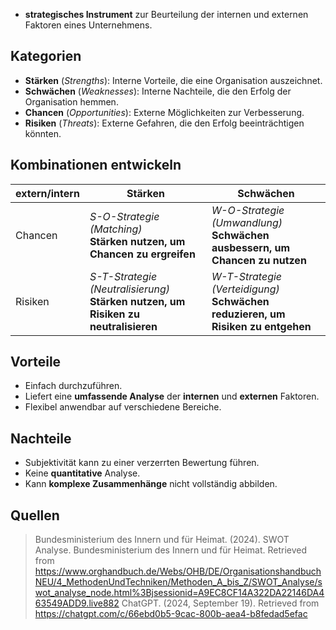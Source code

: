 - **strategisches Instrument** zur Beurteilung der internen und externen Faktoren eines Unternehmens.

## Kategorien

- **Stärken** (_Strengths_): Interne Vorteile, die eine Organisation auszeichnet.
- **Schwächen** (_Weaknesses_): Interne Nachteile, die den Erfolg der Organisation hemmen.
- **Chancen** (_Opportunities_): Externe Möglichkeiten zur Verbesserung.
- **Risiken** (_Threats_): Externe Gefahren, die den Erfolg beeinträchtigen könnten.

## Kombinationen entwickeln

| extern/intern | Stärken                                                                               | Schwächen                                                                          |
| ------------- | ------------------------------------------------------------------------------------- | ---------------------------------------------------------------------------------- |
| Chancen       | *S-O-Strategie (Matching)*<br>**Stärken nutzen, um Chancen zu ergreifen**             | *W-O-Strategie (Umwandlung)*<br>**Schwächen ausbessern, um Chancen zu nutzen**     |
| Risiken       | *S-T-Strategie (Neutralisierung)*<br>**Stärken nutzen, um Risiken zu neutralisieren** | *W-T-Strategie (Verteidigung)*<br>**Schwächen reduzieren, um Risiken zu entgehen** |

## Vorteile
- Einfach durchzuführen.
- Liefert eine **umfassende Analyse** der **internen** und **externen** Faktoren.
- Flexibel anwendbar auf verschiedene Bereiche.

## Nachteile
- Subjektivität kann zu einer verzerrten Bewertung führen.
- Keine **quantitative** Analyse.
- Kann **komplexe Zusammenhänge** nicht vollständig abbilden.

## Quellen
>Bundesministerium des Innern und für Heimat. (2024). SWOT Analyse. Bundesministerium des Innern und für Heimat. Retrieved from https://www.orghandbuch.de/Webs/OHB/DE/OrganisationshandbuchNEU/4_MethodenUndTechniken/Methoden_A_bis_Z/SWOT_Analyse/swot_analyse_node.html%3Bjsessionid=A9EC8CF14A322DA22146DA463549ADD9.live882
>ChatGPT. (2024, September 19). Retrieved from https://chatgpt.com/c/66ebd0b5-9cac-800b-aea4-b8fedad5efac
